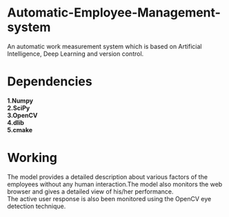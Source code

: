 # Automatic-Employee-Management-system
An automatic work measurement system which is based on Artificial Intelligence, Deep Learning and version control.

# Dependencies
**1.Numpy<br>
2.SciPy<br>
3.OpenCV<br>
4.dlib<br>
5.cmake**<br>

# Working
 The model provides a detailed description about various factors of the employees without any human interaction.The model also monitors the web browser and gives a detailed view of his/her performance.<br>
 The active user response is also been monitored using the OpenCV eye detection technique.<br>
